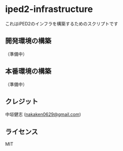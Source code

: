 # iped2-infrastructure

これはiPED2のインフラを構築するためのスクリプトです

## 開発環境の構築

（準備中）

## 本番環境の構築

（準備中）

## クレジット

中垣健志 (nakaken0629@gmail.com)

## ライセンス

MIT
